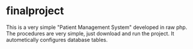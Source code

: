 # finalproject
This is a very simple "Patient Management System" developed in raw php. The procedures are very simple, just download and run the project.
It autometically configures database tables. 
